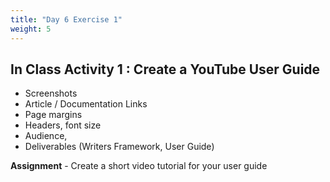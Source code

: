 ```yaml
---
title: "Day 6 Exercise 1"
weight: 5
---
```


## In Class Activity 1 : Create a YouTube User Guide 

* Screenshots 
* Article / Documentation Links
* Page margins 
* Headers, font size  
* Audience, 
* Deliverables (Writers Framework, User Guide) 

**Assignment** - Create a short video tutorial for your user guide


